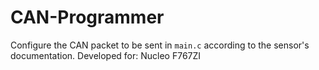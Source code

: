 # CAN-Programmer

Configure the CAN packet to be sent in `main.c` according to the sensor's documentation.
Developed for: Nucleo F767ZI
